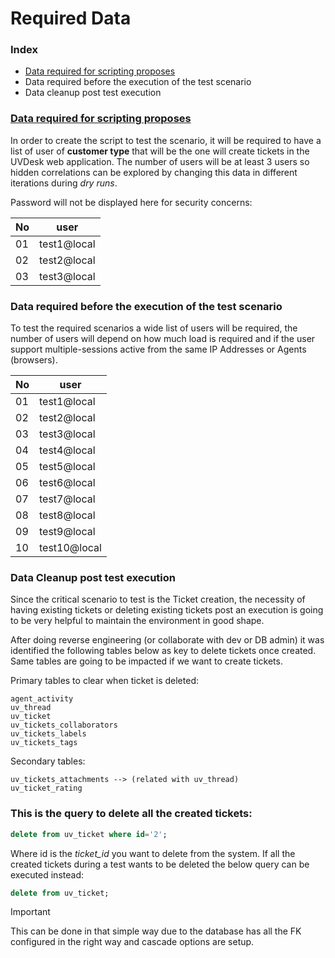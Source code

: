 # Required Data

### Index
- [Data required for scripting proposes](required-data.md#data-scripts)
- Data required before the execution of the test scenario
- Data cleanup post test execution


### [Data required for scripting proposes ](#data-scripts)
In order to create the script to test the scenario, it will be required to have a list of user of **customer type** that will be the one will create tickets in the UVDesk web application. The number of users will be at least 3 users so hidden correlations can be explored by changing this data in different iterations during *dry runs*.

Password will not be displayed here for security concerns:

| No  | user        |
| --- | ----------- |
| 01  | test1@local |
| 02  | test2@local |
| 03  | test3@local |


### Data required before the execution of the test scenario
To test the required scenarios  a wide list of users will be required, the number of users will depend on how much load is required and if the user support multiple-sessions active from the same IP Addresses or Agents (browsers).

| No  | user         |
| --- | ------------ |
| 01  | test1@local  |
| 02  | test2@local  |
| 03  | test3@local  |
| 04  | test4@local  |
| 05  | test5@local  |
| 06  | test6@local  |
| 07  | test7@local  |
| 08  | test8@local  |
| 09  | test9@local  |
| 10  | test10@local |


### Data Cleanup post test execution
Since the critical scenario to test is the Ticket creation, the necessity of having existing tickets or deleting existing tickets post an execution is going to be very helpful to maintain the environment in good shape.

After doing reverse engineering (or collaborate with dev or DB admin) it was identified the following tables below as key to delete tickets once created. 
Same tables are going to be impacted if we want to create tickets.

Primary tables to clear when ticket is deleted:

~~~
agent_activity
uv_thread
uv_ticket
uv_tickets_collaborators
uv_tickets_labels
uv_tickets_tags
~~~

Secondary tables:
~~~
uv_tickets_attachments --> (related with uv_thread)
uv_ticket_rating
~~~

### This is the query to delete all the created tickets:

~~~sql
delete from uv_ticket where id='2';
~~~

Where id is the *ticket_id* you want to delete from the system. 
If all the created tickets during a test wants to be deleted the below query can be executed instead:

~~~sql
delete from uv_ticket;
~~~

> [!important]
> This can be done in that simple way due to the database has all the FK configured in the right way and cascade options are setup.

